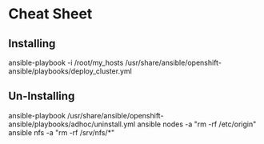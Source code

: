 # Cheat Sheet

## Installing
  ansible-playbook -i /root/my_hosts /usr/share/ansible/openshift-ansible/playbooks/deploy_cluster.yml 
## Un-Installing
 
  ansible-playbook /usr/share/ansible/openshift-ansible/playbooks/adhoc/uninstall.yml
  ansible nodes -a "rm -rf /etc/origin"
  ansible nfs -a "rm -rf /srv/nfs/*"

 
